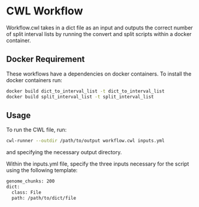 # CWL Workflow

Workflow.cwl takes in a dict file as an input and outputs the correct number of split interval lists by running the convert and split scripts within a docker container.

## Docker Requirement

These workflows have a dependencies on docker containers. To install the docker containers run:

```bash
docker build dict_to_interval_list -t dict_to_interval_list
docker build split_interval_list -t split_interval_list
```

## Usage

To run the CWL file, run:

```bash
cwl-runner --outdir /path/to/output workflow.cwl inputs.yml
```

and specifying the necessary output directory.

Within the inputs.yml file, specify the three inputs necessary for the script using the following template:

```bash
genome_chunks: 200
dict:
  class: File
  path: /path/to/dict/file
```

